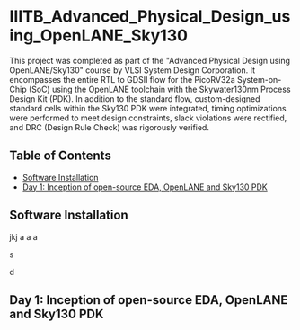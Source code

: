 # IIITB_Advanced_Physical_Design_using_OpenLANE_Sky130

This project was completed as part of the "Advanced Physical Design using OpenLANE/Sky130" course by VLSI System Design Corporation. It encompasses the entire RTL to GDSII flow for the PicoRV32a System-on-Chip (SoC) using the OpenLANE toolchain with the Skywater130nm Process Design Kit (PDK). In addition to the standard flow, custom-designed standard cells within the Sky130 PDK were integrated, timing optimizations were performed to meet design constraints, slack violations were rectified, and DRC (Design Rule Check) was rigorously verified.

## Table of Contents
- [Software Installation](#software-installation)
- [Day 1: Inception of open-source EDA, OpenLANE and Sky130 PDK](#day-1-inception-of-open-source-eda-openlane-and-sky130-pdk)

## Software Installation




jkj
a
a
a



s



d
## Day 1: Inception of open-source EDA, OpenLANE and Sky130 PDK

